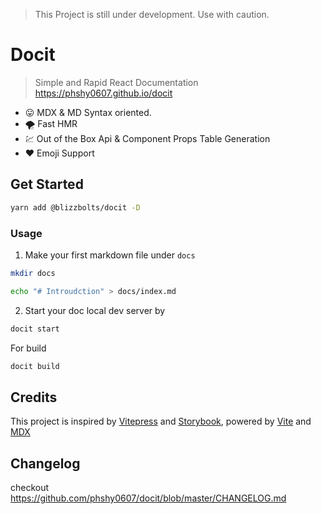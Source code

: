 > This Project is still under development. Use with caution.

# Docit 

> Simple and Rapid React Documentation https://phshy0607.github.io/docit

- :stuck_out_tongue: MDX & MD Syntax oriented.
- :tornado: Fast HMR
- :chart: Out of the Box Api & Component Props Table Generation
- :heart: Emoji Support

## Get Started

```sh
yarn add @blizzbolts/docit -D
```

### Usage

1. Make your first markdown file under `docs`

```sh
mkdir docs

echo "# Introudction" > docs/index.md
```

2. Start your doc local dev server by

```sh
docit start
```

For build

```sh
docit build
```

## Credits

This project is inspired by [Vitepress](https://vitepress.vuejs.org/) and [Storybook](https://storybook.js.org/), powered by [Vite](https://vitejs.dev/) and [MDX](https://mdxjs.com/)


## Changelog

checkout https://github.com/phshy0607/docit/blob/master/CHANGELOG.md

